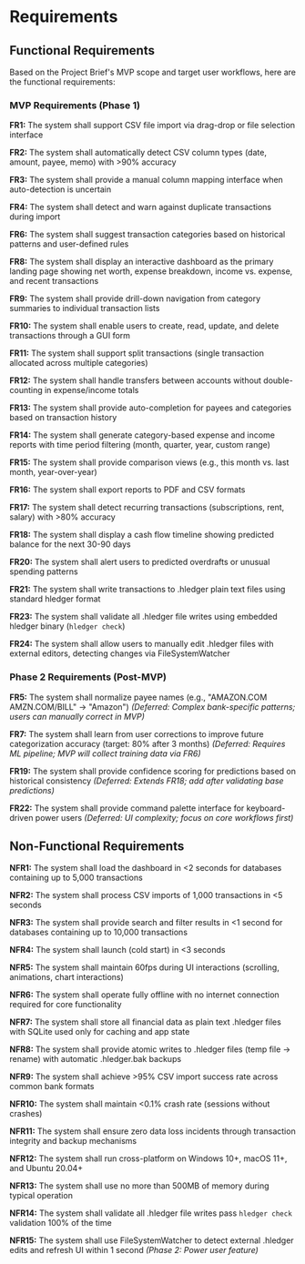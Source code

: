 # Requirements

## Functional Requirements

Based on the Project Brief's MVP scope and target user workflows, here are the functional requirements:

### MVP Requirements (Phase 1)

**FR1:** The system shall support CSV file import via drag-drop or file selection interface

**FR2:** The system shall automatically detect CSV column types (date, amount, payee, memo) with >90% accuracy

**FR3:** The system shall provide a manual column mapping interface when auto-detection is uncertain

**FR4:** The system shall detect and warn against duplicate transactions during import

**FR6:** The system shall suggest transaction categories based on historical patterns and user-defined rules

**FR8:** The system shall display an interactive dashboard as the primary landing page showing net worth, expense breakdown, income vs. expense, and recent transactions

**FR9:** The system shall provide drill-down navigation from category summaries to individual transaction lists

**FR10:** The system shall enable users to create, read, update, and delete transactions through a GUI form

**FR11:** The system shall support split transactions (single transaction allocated across multiple categories)

**FR12:** The system shall handle transfers between accounts without double-counting in expense/income totals

**FR13:** The system shall provide auto-completion for payees and categories based on transaction history

**FR14:** The system shall generate category-based expense and income reports with time period filtering (month, quarter, year, custom range)

**FR15:** The system shall provide comparison views (e.g., this month vs. last month, year-over-year)

**FR16:** The system shall export reports to PDF and CSV formats

**FR17:** The system shall detect recurring transactions (subscriptions, rent, salary) with >80% accuracy

**FR18:** The system shall display a cash flow timeline showing predicted balance for the next 30-90 days

**FR20:** The system shall alert users to predicted overdrafts or unusual spending patterns

**FR21:** The system shall write transactions to .hledger plain text files using standard hledger format

**FR23:** The system shall validate all .hledger file writes using embedded hledger binary (`hledger check`)

**FR24:** The system shall allow users to manually edit .hledger files with external editors, detecting changes via FileSystemWatcher

### Phase 2 Requirements (Post-MVP)

**FR5:** The system shall normalize payee names (e.g., "AMAZON.COM AMZN.COM/BILL" → "Amazon") *(Deferred: Complex bank-specific patterns; users can manually correct in MVP)*

**FR7:** The system shall learn from user corrections to improve future categorization accuracy (target: 80% after 3 months) *(Deferred: Requires ML pipeline; MVP will collect training data via FR6)*

**FR19:** The system shall provide confidence scoring for predictions based on historical consistency *(Deferred: Extends FR18; add after validating base predictions)*

**FR22:** The system shall provide command palette interface for keyboard-driven power users *(Deferred: UI complexity; focus on core workflows first)*

## Non-Functional Requirements

**NFR1:** The system shall load the dashboard in <2 seconds for databases containing up to 5,000 transactions

**NFR2:** The system shall process CSV imports of 1,000 transactions in <5 seconds

**NFR3:** The system shall provide search and filter results in <1 second for databases containing up to 10,000 transactions

**NFR4:** The system shall launch (cold start) in <3 seconds

**NFR5:** The system shall maintain 60fps during UI interactions (scrolling, animations, chart interactions)

**NFR6:** The system shall operate fully offline with no internet connection required for core functionality

**NFR7:** The system shall store all financial data as plain text .hledger files with SQLite used only for caching and app state

**NFR8:** The system shall provide atomic writes to .hledger files (temp file → rename) with automatic .hledger.bak backups

**NFR9:** The system shall achieve >95% CSV import success rate across common bank formats

**NFR10:** The system shall maintain <0.1% crash rate (sessions without crashes)

**NFR11:** The system shall ensure zero data loss incidents through transaction integrity and backup mechanisms

**NFR12:** The system shall run cross-platform on Windows 10+, macOS 11+, and Ubuntu 20.04+

**NFR13:** The system shall use no more than 500MB of memory during typical operation

**NFR14:** The system shall validate all .hledger file writes pass `hledger check` validation 100% of the time

**NFR15:** The system shall use FileSystemWatcher to detect external .hledger edits and refresh UI within 1 second *(Phase 2: Power user feature)*
